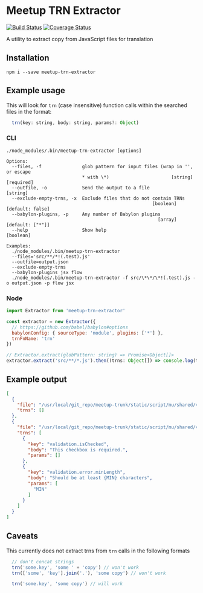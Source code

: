 # Meetup TRN Extractor

[![Build Status](https://travis-ci.org/mikespencer/meetup-trn-extractor.svg?branch=master)](https://travis-ci.org/mikespencer/meetup-trn-extractor)
[![Coverage Status](https://coveralls.io/repos/github/mikespencer/meetup-trn-extractor/badge.svg?branch=master)](https://coveralls.io/github/mikespencer/meetup-trn-extractor?branch=master)


A utility to extract copy from JavaScript files for translation

## Installation

`npm i --save meetup-trn-extractor`

## Example usage

This will look for `trn` (case insensitive) function calls within the searched files in the format:
```js
  trn(key: string, body: string, params?: Object)
```

### CLI

```
./node_modules/.bin/meetup-trn-extractor [options]

Options:
  --files, -f               glob pattern for input files (wrap in '', or escape
                            * with \*)                       [string] [required]
  --outfile, -o             Send the output to a file                   [string]
  --exclude-empty-trns, -x  Exclude files that do not contain TRNs
                                                      [boolean] [default: false]
  --babylon-plugins, -p     Any number of Babylon plugins
                                                        [array] [default: ["*"]]
  --help                    Show help                                  [boolean]

Examples:
  ./node_modules/.bin/meetup-trn-extractor
  --files='src/**/*!(.test).js'
  --outfile=output.json
  --exclude-empty-trns
  --babylon-plugins jsx flow
  ./node_modules/.bin/meetup-trn-extractor -f src/\*\*/\*!(.test).js -o output.json -p flow jsx
```

### Node

```js
import Extractor from 'meetup-trn-extractor'

const extractor = new Extractor({
  // https://github.com/babel/babylon#options
  babylonConfig: { sourceType: 'module', plugins: ['*'] },
  trnFnName: 'trn'
})

// Extractor.extract(globPattern: string) => Promise<Object[]>
extractor.extract('src/**/*.js').then((trns: Object[]) => console.log(trns))
```

## Example output

```json
[
  {
    "file": "/usr/local/git_repo/meetup-trunk/static/script/mu/shared/validator.js",
    "trns": []
  },
  {
    "file": "/usr/local/git_repo/meetup-trunk/static/script/mu/shared/validatorRules.js",
    "trns": [
      {
        "key": "validation.isChecked",
        "body": "This checkbox is required.",
        "params": []
      },
      {
        "key": "validation.error.minLength",
        "body": "Should be at least {MIN} characters",
        "params": [
          "MIN"
        ]
      }
    ]
  }
]
```

## Caveats

This currently does not extract trns from `trn` calls in the following formats

```js
  // don't concat strings
  trn('some.key', 'some ' + 'copy') // won't work
  trn(['some', 'key'].join('.'), 'some copy') // won't work

  trn('some.key', 'some copy') // will work
```

